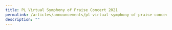 ```yaml
---
title: PL Virtual Symphony of Praise Concert 2021
permalink: /articles/announcements/pl-virtual-symphony-of-praise-concert-2021/
description: ""
---
```

